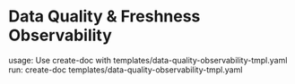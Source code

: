 # Data Quality & Freshness Observability

usage: Use create-doc with templates/data-quality-observability-tmpl.yaml
run: create-doc templates/data-quality-observability-tmpl.yaml
